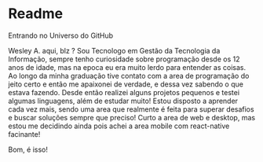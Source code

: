 # Readme
Entrando no Universo do GitHub

Wesley A. aqui, blz ? Sou Tecnologo em Gestão da Tecnologia da Informação, sempre tenho curiosidade sobre programação desde os 12 anos de idade, mas na epoca eu era muito lerdo para entender as coisas. Ao longo da minha graduação tive contato com a area de programação do jeito certo e então me apaixonei de verdade, e dessa vez sabendo o que estava fazendo. Desde então realizei alguns projetos pequenos e testei algumas linguagens, além de estudar muito! Estou disposto a aprender cada vez mais, sendo uma area que realmente é feita para superar desafios e buscar soluções sempre que preciso! Curto a area de web e desktop, mas estou me decidindo ainda pois achei a area mobile com react-native facinante!

Bom, é isso!
